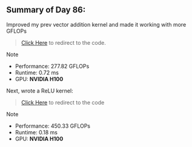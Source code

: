 ## Summary of Day 86:

Improved my prev vector addition kernel and made it working with more GFLOPs

> [Click Here](vect_add_improved.cu) to redirect to the code.

> [!note]
> - Performance: $277.82 \text{ GFLOPs}$
> - Runtime: $0.72 \text{ ms}$
> - GPU: **NVIDIA H100**

Next, wrote a ReLU kernel:

> [Click Here](relu.cu) to redirect to the code

> [!note]
> - Performance: $450.33 \text{ GFLOPs}$
> - Runtime: $0.18 \text{ ms}$
> - GPU: **NVIDIA H100**